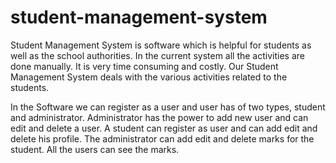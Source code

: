 # student-management-system

Student Management System is software which is helpful for students as well as the school authorities.
In the current system all the activities are done manually. It is very time consuming and costly.
Our Student Management System deals with the various activities related to the students. 

In the Software we can register as a user and user has of two types, student and administrator.
Administrator has the power to add new user and can edit and delete a user.
A student can register as user and can add edit and delete his profile.
The administrator can add edit and delete marks for the student. All the users can see the marks. 
